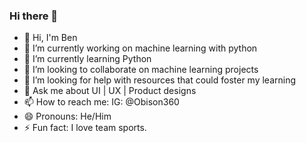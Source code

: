 ### Hi there 👋
- 👋 Hi, I'm Ben
- 🔭 I’m currently working on machine learning with python
- 🌱 I’m currently learning Python
- 👯 I’m looking to collaborate on machine learning projects
- 🤔 I’m looking for help with resources that could foster my learning
- 💬 Ask me about UI | UX | Product designs
- 📫 How to reach me: IG: @Obison360
- 😄 Pronouns: He/Him
- ⚡ Fun fact: I love team sports.

<!--
**Obison360/Obison360** is a ✨ _special_ ✨ repository because its `README.md` (this file) appears on your GitHub profile.

Here are some ideas to get you started:

- 🔭 I’m currently working on ...
- 🌱 I’m currently learning ...
- 👯 I’m looking to collaborate on ...
- 🤔 I’m looking for help with ...
- 💬 Ask me about ...
- 📫 How to reach me: ...
- 😄 Pronouns: ...
- ⚡ Fun fact: ...
-->
